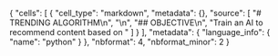 {
 "cells": [
  {
   "cell_type": "markdown",
   "metadata": {},
   "source": [
    "# TRENDING ALGORITHM\n",
    "\n",
    "## OBJECTIVE\n",
    "Train an AI to recommend content based on "
   ]
  }
 ],
 "metadata": {
  "language_info": {
   "name": "python"
  }
 },
 "nbformat": 4,
 "nbformat_minor": 2
}
